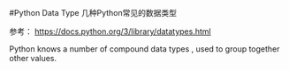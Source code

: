 #Python Data Type 
几种Python常见的数据类型

参考： https://docs.python.org/3/library/datatypes.html

Python knows a number of compound data types , used to group together other values. 

